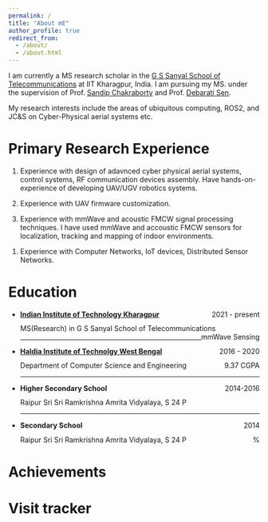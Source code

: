 ```yaml
---
permalink: /
title: "About mE"
author_profile: true
redirect_from: 
  - /about/
  - /about.html
---
```



I am currently a MS research scholar in the [G S Sanyal School of Telecommunications](http://cse.iitkgp.ac.in/) at IIT Kharagpur, India. I am pursuing my MS. under the supervision of Prof. [Sandip Chakraborty](https://cse.iitkgp.ac.in/~sandipc/) and Prof. [Debarati Sen](https://cse.iitkgp.ac.in/~sandipc/). 
<!-- I am also a member of the research group [Ubiquitous Networked Systems Lab (UbiNet)](https://cse.iitkgp.ac.in/resgrp/ubinet/).  -->

<!-- Moreover, as a Visiting Postgraduate Research Student at the esteemed School of Computing and Information Systems at Singapore Management University ([SMU](https://www.smu.edu.sg/)), I am engaged in research work within the dynamic domain of the Human-Machine Collaborative Systems LAB, collaborating closely with [Prof. Archan Misra](https://sites.google.com/view/archan-misra) and [Prof. Thivya Kandappu
](https://faculty.smu.edu.sg/profile/thivya-kandappu-541). -->

My research interests include the areas of ubiquitous computing, ROS2, and JC&S on Cyber-Physical aerial systems etc.

Primary Research Experience
======
1. Experience with design of adavnced cyber physical aerial systems, control systems, RF communication devices assembly. Have hands-on-experience of developing UAV/UGV robotics systems.

1. Experience with UAV firmware customization. 

1. Experience with mmWave and acoustic FMCW signal processing techniques. I have used mmWave and accoustic FMCW  sensors for localization, tracking and mapping of indoor environments.
<!-- 1. Hands-on experience in hardware prototyping including circuit design, circuit debugging, deployment. Developed prototype hardwares for Embedded Pollution Sensors mounted on a drone for air quality assesment.  -->
<!-- 1. Experience conducting human research studies. Conducted real-time driver inattenviness study using COTS mmWave Radars by collecting doppler shifts in the mmWave data because of drivers attentive body movements, such as talking, yawning, nodding, etc.  -->

1. Experience with Computer Networks, IoT devices, Distributed Sensor Networks. 

Education
======
* <p style="margin-bottom: 1em;  margin-top: 1em;"><a href="http://iitkgp.ac.in/"><strong>Indian Institute of Technology Kharagpur </strong></a> <span style="float: right; ">2021 - present</span></p><p style="margin-bottom: 0em;  margin-top: -0.2em;">MS(Research) in G S Sanyal School of Telecommunications <span style="float: right; ">mmWave Sensing</span></p><hr />
* <p style="margin-bottom: 1em;  margin-top: 1em;"><a href="https://nitdgp.ac.in/"> <strong>Haldia Institute of Technolgy West Bengal </strong></a> <span style="float: right; ">2016 - 2020</span></p><p style="margin-bottom: 0em;  margin-top: -0.2em;">Department of Computer Science and Engineering <span style="float: right; ">9.37 CGPA</span></p><hr />
* <p style="margin-bottom: 1em;  margin-top: 1em;"><strong>Higher Secondary School</strong> <span style="float: right; ">2014-2016</span></p><p style="margin-bottom: 0em;  margin-top: -0.2em;">Raipur Sri Sri Ramkrishna Amrita Vidyalaya, S 24 P <span style="float: right; "></span></p><hr />
* <p style="margin-bottom: 1em;  margin-top: 1em;"><strong>Secondary School</strong> <span style="float: right; ">2014</span></p><p style="margin-bottom: 1em;  margin-top: -0.2em;">Raipur Sri Sri Ramkrishna Amrita Vidyalaya, S 24 P<span style="float: right; ">%</span></p>

Achievements
======

Visit tracker
======
<script type="text/javascript" id="clstr_globe" src="//clustrmaps.com/globe.js?d=KwEP1dt3E9AlTR2t9GWzGJsfg28v_Wy-4ZvVhKZVsDM"></script>